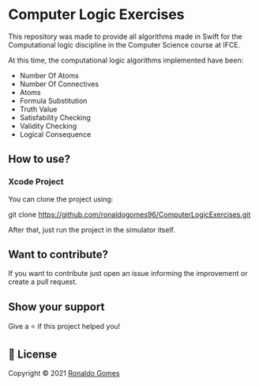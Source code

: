 # Computer Logic Exercises

This repository was made to provide all algorithms made in Swift for the Computational logic discipline in the Computer Science course at IFCE.

At this time, the computational logic algorithms implemented have been:

* Number Of Atoms
* Number Of Connectives
* Atoms
* Formula Substitution
* Truth Value
* Satisfability Checking
* Validity Checking
* Logical Consequence

## How to use?
### Xcode Project
You can clone the project using:

git clone https://github.com/ronaldogomes96/ComputerLogicExercises.git

After that, just run the project in the simulator itself.

## Want to contribute?

If you want to contribute just open an issue informing the improvement or create a pull request.

## Show your support

Give a ⭐️ if this project helped you!

## 📝 License

Copyright © 2021 [Ronaldo Gomes](https://github.com/ronaldogomes96)
